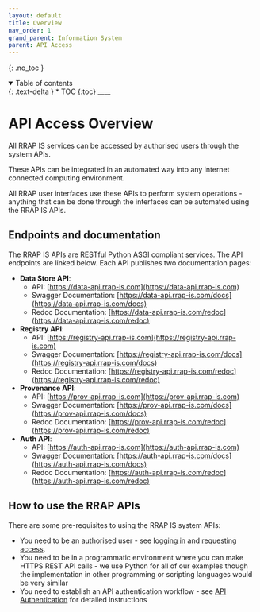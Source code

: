```yaml
---
layout: default
title: Overview
nav_order: 1
grand_parent: Information System
parent: API Access
---
```


{: .no_toc }

<details  open markdown="block">
  <summary>
    Table of contents
  </summary>
{: .text-delta }
* TOC
{:toc}
____
</details>

# API Access Overview

All RRAP IS services can be accessed by authorised users through the system APIs.

These APIs can be integrated in an automated way into any internet connected computing environment.

All RRAP user interfaces use these APIs to perform system operations - anything that can be done through the interfaces can be automated using the RRAP IS APIs.

## Endpoints and documentation

The RRAP IS APIs are [REST](https://www.redhat.com/en/topics/api/what-is-a-rest-api)ful Python [ASGI](https://asgi.readthedocs.io/en/latest/) compliant services. The API endpoints are linked below. Each API publishes two documentation pages:

-   **Data Store API**:
    -   API: [https://data-api.rrap-is.com](https://data-api.rrap-is.com)
    -   Swagger Documentation: [https://data-api.rrap-is.com/docs](https://data-api.rrap-is.com/docs)
    -   Redoc Documentation: [https://data-api.rrap-is.com/redoc](https://data-api.rrap-is.com/redoc)
-   **Registry API**:
    -   API: [https://registry-api.rrap-is.com](https://registry-api.rrap-is.com)
    -   Swagger Documentation: [https://registry-api.rrap-is.com/docs](https://registry-api.rrap-is.com/docs)
    -   Redoc Documentation: [https://registry-api.rrap-is.com/redoc](https://registry-api.rrap-is.com/redoc)
-   **Provenance API**:
    -   API: [https://prov-api.rrap-is.com](https://prov-api.rrap-is.com)
    -   Swagger Documentation: [https://prov-api.rrap-is.com/docs](https://prov-api.rrap-is.com/docs)
    -   Redoc Documentation: [https://prov-api.rrap-is.com/redoc](https://prov-api.rrap-is.com/redoc)
-   **Auth API**:
    -   API: [https://auth-api.rrap-is.com](https://auth-api.rrap-is.com)
    -   Swagger Documentation: [https://auth-api.rrap-is.com/docs](https://auth-api.rrap-is.com/docs)
    -   Redoc Documentation: [https://auth-api.rrap-is.com/redoc](https://auth-api.rrap-is.com/redoc)

## How to use the RRAP APIs

There are some pre-requisites to using the RRAP IS system APIs:

-   You need to be an authorised user - see [logging in](../getting-started-is/logging-in) and [requesting access](../getting-started-is/requesting-access-is).
-   You need to be in a programmatic environment where you can make HTTPS REST API calls - we use Python for all of our examples though the implementation in other programming or scripting languages would be very similar
-   You need to establish an API authentication workflow - see [API Authentication](./authentication) for detailed instructions
